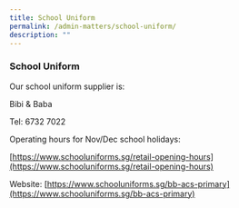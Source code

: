 ```yaml
---
title: School Uniform
permalink: /admin-matters/school-uniform/
description: ""
---
```

### **School Uniform**
Our school uniform supplier is:  

Bibi & Baba

Tel: 6732 7022

Operating hours for Nov/Dec school holidays: 

[https://www.schooluniforms.sg/retail-opening-hours](https://www.schooluniforms.sg/retail-opening-hours)

Website: [https://www.schooluniforms.sg/bb-acs-primary](https://www.schooluniforms.sg/bb-acs-primary)